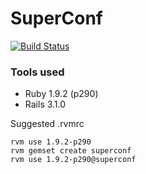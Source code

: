 # SuperConf

[![Build Status](https://secure.travis-ci.org/jwang/superconf.png)](http://travis-ci.org/jwang/superconf)

### Tools used

* Ruby 1.9.2 (p290)
* Rails 3.1.0


Suggested .rvmrc
```
rvm use 1.9.2-p290
rvm gemset create superconf
rvm use 1.9.2-p290@superconf
```